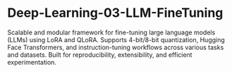 # Deep-Learning-03-LLM-FineTuning
Scalable and modular framework for fine-tuning large language models (LLMs) using LoRA and QLoRA. Supports 4-bit/8-bit quantization, Hugging Face Transformers, and instruction-tuning workflows across various tasks and datasets. Built for reproducibility, extensibility, and efficient experimentation.
